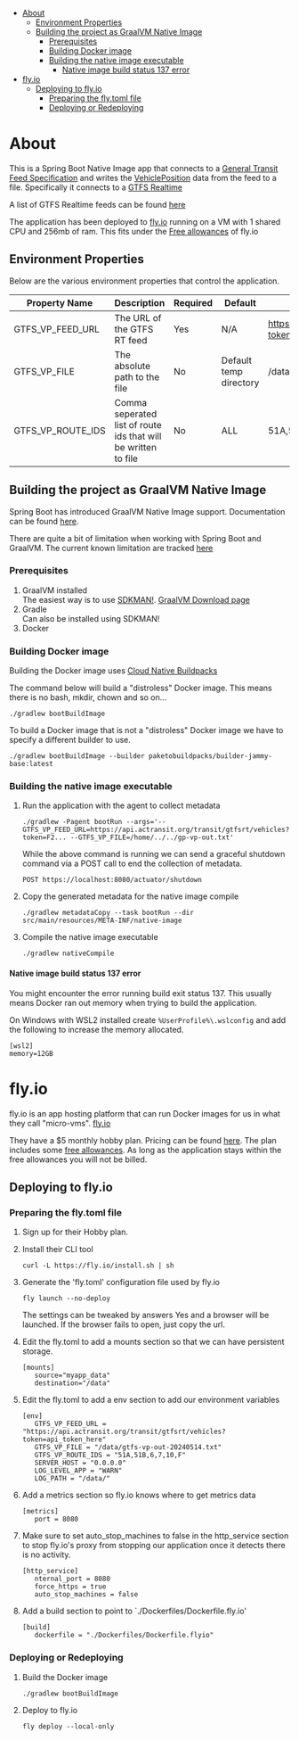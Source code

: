 - [About](#about)
  - [Environment Properties](#environment-properties)
  - [Building the project as GraalVM Native Image](#building-the-project-as-graalvm-native-image)
    - [Prerequisites](#prerequisites)
    - [Building Docker image](#building-docker-image)
    - [Building the native image executable](#building-the-native-image-executable)
      - [Native image build status 137 error](#native-image-build-status-137-error)
- [fly.io](#flyio)
  - [Deploying to fly.io](#deploying-to-flyio)
    - [Preparing the fly.toml file](#preparing-the-flytoml-file)
    - [Deploying or Redeploying](#deploying-or-redeploying)

# About

This is a Spring Boot Native Image app that connects to a [General Transit Feed Specification](https://gtfs.org/) and writes the [VehiclePosition](https://gtfs.org/realtime/feed-entities/vehicle-positions/) data from the feed to a file. Specifically it connects to a [GTFS Realtime](https://gtfs.org/realtime/) 

A list of GTFS Realtime feeds can be found [here](https://transitfeeds.com/)<br>

The application has been deployed to [fly.io](https://fly.io/) running on a VM with 1 shared CPU and 256mb of ram. This fits under the [Free allowances](https://fly.io/docs/about/pricing/#free-allowances) of fly.io 

## Environment Properties

Below are the various environment properties that control the application.

| Property Name | Description | Required | Default | Example |
|---------------|-------------|----------|---------|---------|
|GTFS_VP_FEED_URL|The URL of the GTFS RT feed|Yes|N/A|https://api.actransit.org/transit/gtfsrt/vehicles?token=api_token|
|GTFS_VP_FILE|The absolute path to the file|No|Default temp directory|/data/gtfs-vp-out-20240513.txt|
|GTFS_VP_ROUTE_IDS|Comma seperated list of route ids that will be written to file|No|ALL|51A,51B,6,7,10,F|

## Building the project as GraalVM Native Image

Spring Boot has introduced GraalVM Native Image support. Documentation can be found [here](https://docs.spring.io/spring-boot/docs/current/reference/html/native-image.html).

There are quite a bit of limitation when working with Spring Boot and GraalVM. The current known limitation are tracked [here](https://github.com/spring-projects/spring-boot/wiki/Spring-Boot-with-GraalVM)

### Prerequisites

1. GraalVM installed<br>
  The easiest way is to use [SDKMAN!](https://sdkman.io/). [GraalVM Download page](https://www.graalvm.org/downloads/)
2. Gradle<br>
   Can also be installed using SDKMAN!
3. Docker

### Building Docker image

Building the Docker image uses [Cloud Native Buildpacks](https://buildpacks.io/)

The command below will build a "distroless" Docker image. This means there is no bash, mkdir, chown and so on...
```
./gradlew bootBuildImage
```

To build a Docker image that is not a "distroless" Docker image we have to specify a different builder to use.
```
./gradlew bootBuildImage --builder paketobuildpacks/builder-jammy-base:latest
```

### Building the native image executable

1. Run the application with the agent to collect metadata
   ```
   ./gradlew -Pagent bootRun --args='--GTFS_VP_FEED_URL=https://api.actransit.org/transit/gtfsrt/vehicles?token=F2... --GTFS_VP_FILE=/home/../../gp-vp-out.txt'
   ```
   While the above command is running we can send a graceful shutdown command via a POST call to end the collection of metadata.
   ```
   POST https://localhost:8080/actuator/shutdown
   ```
2. Copy the generated metadata for the native image compile
   ```
   ./gradlew metadataCopy --task bootRun --dir src/main/resources/META-INF/native-image 
   ```
3. Compile the native image executable
   ```
   ./gradlew nativeCompile
   ```
#### Native image build status 137 error

You might encounter the error running build exit status 137. This usually means Docker ran out memory when trying to build the application.

On Windows with WSL2 installed create `%UserProfile%\.wslconfig` and add the following to increase the memory allocated.
```
[wsl2]
memory=12GB
```

# fly.io

fly.io is an app hosting platform that can run Docker images for us in what they call "micro-vms". [fly.io](https://fly.io/)

They have a $5 monthly hobby plan. Pricing can be found [here](https://fly.io/docs/about/pricing/). The plan includes some [free allowances](https://fly.io/docs/about/pricing/#free-allowances). As long as the application stays within the free allowances you will not be billed.

## Deploying to fly.io

### Preparing the fly.toml file
1. Sign up for their Hobby plan. 
2. Install their CLI tool
   ```
   curl -L https://fly.io/install.sh | sh
   ```
3. Generate the 'fly.toml' configuration file used by fly.io
   ```
   fly launch --no-deploy
   ```
   The settings can be tweaked by answers Yes and a browser will be launched. If the browser fails to open, just copy the url.
4. Edit the fly.toml to add a mounts section so that we can have persistent storage.
   ```
   [mounts]
      source="myapp_data"
      destination="/data"
   ```
5. Edit the fly.toml to add a env section to add our environment variables
   ```
   [env]
      GTFS_VP_FEED_URL = "https://api.actransit.org/transit/gtfsrt/vehicles?token=api_token_here"
      GTFS_VP_FILE = "/data/gtfs-vp-out-20240514.txt"
      GTFS_VP_ROUTE_IDS = "51A,51B,6,7,10,F"
      SERVER_HOST = "0.0.0.0"
      LOG_LEVEL_APP = "WARN"
      LOG_PATH = "/data/"
   ```
6. Add a metrics section so fly.io knows where to get metrics data
   ```
   [metrics]
      port = 8080
   ```
7. Make sure to set auto_stop_machines to false in the http_service section to stop fly.io's proxy from stopping our application once it detects there is no activity.
   ```
   [http_service]
      nternal_port = 8080
      force_https = true
      auto_stop_machines = false
   ```

8. Add a build section to point to `./Dockerfiles/Dockerfile.fly.io'
   ```
   [build]
      dockerfile = "./Dockerfiles/Dockerfile.flyio"
   ```

### Deploying or Redeploying
1. Build the Docker image
   ```
   ./gradlew bootBuildImage
   ```
2. Deploy to fly.io 
   ```
   fly deploy --local-only
   ```
